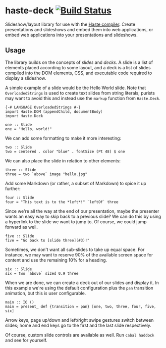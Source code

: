 haste-deck [![Build Status](https://travis-ci.org/valderman/haste-deck.svg?branch=master)](https://travis-ci.org/valderman/haste-deck.svg?branch=master)
==========

Slideshow/layout library for use with the
[Haste compiler](http://haste-lang.org).
Create presentations and slideshows and embed them into web applications, or
embed web applications into your presentations and slideshows.

Usage
-----

The library builds on the concepts of *slides* and *decks*.
A slide is a list of elements placed according to some layout, and a deck is a
list of slides compiled into the DOM elements, CSS, and executable code
required to display a slideshow.

A simple example of a slide would be the Hello World slide.
Note that `OverloadedStrings` is used to create text slides from string
literals; purists may want to avoid this and instead use the `markup` function
from `Haste.Deck`.

    {-# LANGUAGE OverloadedStrings #-}
    import Haste.DOM (appendChild, documentBody)
    import Haste.Deck

    one :: Slide
    one = "Hello, world!"

We can add some formatting to make it more interesting:

    two :: Slide
    two = centered . color "blue" . fontSize (Pt 48) $ one

We can also place the slide in relation to other elements:

    three :: Slide
    three = two `above` image "hello.jpg"

Add some Markdown (or rather, a subset of Markdown) to spice it up further:

    four :: Slide
    four = "This text is to the *left*!" `leftOf` three

Since we're all the way at the end of our presentation, maybe the presenter
wants an easy way to skip back to a previous slide? We can do this by using
a hyperlink to the slide we want to jump to. Of course, we could jump forward
as well.

    five :: Slide
    five = "Go back to [slide three](#3)!"

Sometimes, we don't want all sub-slides to take up equal space. For instance,
we may want to reserve 90% of the available screen space for content and use
the remaining 10% for a heading.

    six :: Slide
    six = two `above` sized 0.9 three

When we are done, we can create a deck out of our slides and display it.
In this example we're using the default configuration plus the `pan` transition
animation, but this is user configurable.

    main :: IO ()
    main = present_ def {transition = pan} [one, two, three, four, five, six]

Arrow keys, page up/down and left/right swipe gestures switch between slides;
home and end keys go to the first and the last slide respectively.

Of course, custom slide controls are available as well. Run `cabal haddock` and
see for yourself.
